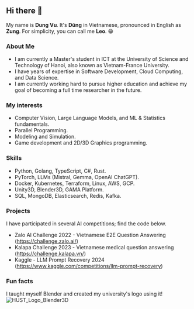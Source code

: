 ## Hi there 👋

My name is **Dung Vu**. It's **Dũng** in Vietnamese, pronounced in English as **Zung**. For simplicity, you can call me **Leo**. :grin:

### About Me

- I am currently a Master's student in ICT at the University of Science and Technology of Hanoi, also known as Vietnam-France University.
- I have years of expertise in Software Development, Cloud Computing, and Data Science.
- I am currently working hard to pursue higher education and achieve my goal of becoming a full time researcher in the future.

### My interests
- Computer Vision, Large Language Models, and ML & Statistics fundamentals.
- Parallel Programming.
- Modeling and Simulation.
- Game development and 2D/3D Graphics programming.

### Skills
- Python, Golang, TypeScript, C#, Rust.
- PyTorch, LLMs (Mistral, Gemma, OpenAI ChatGPT).
- Docker, Kubernetes, Terraform, Linux, AWS, GCP.
- Unity3D, Blender3D, GAMA Platform.
- SQL, MongoDB, Elasticsearch, Redis, Kafka.

### Projects

I have participated in several AI competitions; find the code below.

- Zalo AI Challenge 2022 - Vietnamese E2E Question Answering (https://challenge.zalo.ai/)
- Kalapa Challenge 2023 - Vietnamese medical question answering (https://challenge.kalapa.vn/)
- Kaggle - LLM Prompt Recovery 2024 (https://www.kaggle.com/competitions/llm-prompt-recovery)

### Fun facts
I taught myself Blender and created my university's logo using it!
![HUST_Logo_Blender3D](https://github.com/user-attachments/assets/94ec2f48-6d85-49cd-8b37-c3d6aa661ba8)


<!--
**dungzvu/dungzvu** is a ✨ _special_ ✨ repository because its `README.md` (this file) appears on your GitHub profile.

Here are some ideas to get you started:

- 🔭 I’m currently working on ...
- 🌱 I’m currently learning ...
- 👯 I’m looking to collaborate on ...
- 🤔 I’m looking for help with ...
- 💬 Ask me about ...
- 📫 How to reach me: ...
- 😄 Pronouns: ...
- ⚡ Fun fact: ...
-->
